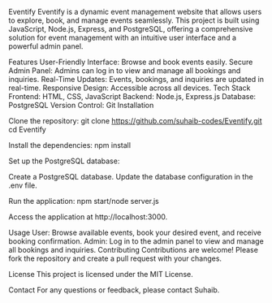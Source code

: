 Eventify
Eventify is a dynamic event management website that allows users to explore, book, and manage events seamlessly. This project is built using JavaScript, Node.js, Express, and PostgreSQL, offering a comprehensive solution for event management with an intuitive user interface and a powerful admin panel.

Features
User-Friendly Interface: Browse and book events easily.
Secure Admin Panel: Admins can log in to view and manage all bookings and inquiries.
Real-Time Updates: Events, bookings, and inquiries are updated in real-time.
Responsive Design: Accessible across all devices.
Tech Stack
Frontend: HTML, CSS, JavaScript
Backend: Node.js, Express.js
Database: PostgreSQL
Version Control: Git
Installation

Clone the repository:
git clone https://github.com/suhaib-codes/Eventify.git
cd Eventify

Install the dependencies:
npm install

Set up the PostgreSQL database:

Create a PostgreSQL database.
Update the database configuration in the .env file.

Run the application:
npm start/node server.js

Access the application at http://localhost:3000.

Usage
User: Browse available events, book your desired event, and receive booking confirmation.
Admin: Log in to the admin panel to view and manage all bookings and inquiries.
Contributing
Contributions are welcome! Please fork the repository and create a pull request with your changes.

License
This project is licensed under the MIT License.

Contact
For any questions or feedback, please contact Suhaib.
